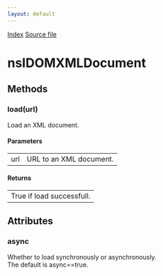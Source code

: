 ```yaml
---
layout: default
---
```

<div id='links'><a href="../index.html">Index</a>
<a href="http://dxr.mozilla.org/mozilla-central/source/dom/interfaces/core/nsIDOMXMLDocument.idl">Source file</a>
</div>

# nsIDOMXMLDocument #

## Methods ##

### load(url) ###
  
Load an XML document.  
  
  

#### Parameters ####

<table>

<tr>
<td>url</td>
<td>URL to an XML document.  
</td>
</tr>

</table>

#### Returns ####

<table>

<tr>
<td>True if load successfull.  
</td>
</tr>

</table>

## Attributes ##

### async ###
  
Whether to load synchronously or asynchronously.  
The default is async==true.  
  
